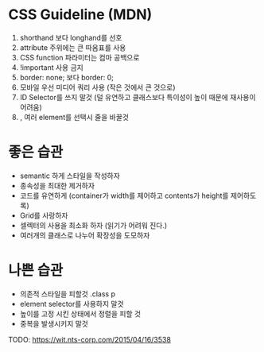 # CSS Guideline (MDN)

1. shorthand 보다 longhand를 선호
2. attribute 주위에는 큰 따옴표를 사용
3. CSS function 파라미터는 컴마 공백으로
4. !important 사용 금지
5. border: none; 보다 border: 0;
6. 모바일 우선 미디어 쿼리 사용 (작은 것에서 큰 것으로)
7. ID Selector를 쓰지 말것 (덜 유연하고 클래스보다 특이성이 높이 때문에 재사용이 어려움)
8. , 여러 element를 선택시 줄을 바꿀것


# 좋은 습관
- semantic 하게 스타일을 작성하자
- 종속성을 최대한 제거하자
- 코드를 유연하게 (container가 width를 제어하고 contents가 height를 제어하도록)
- Grid를 사랑하자
- 셀렉터의 사용을 최소화 하자 (읽기가 어려워 진다.)
- 여러개의 클래스로 나누어 확장성을 도모하자

# 나쁜 습관
- 의존적 스타일을 피할것 .class p
- element selector를 사용하지 말것
- 높이를 고정 시킨 상태에서 정렬을 피할 것
- 중복을 발생시키지 말것

TODO: https://wit.nts-corp.com/2015/04/16/3538